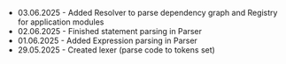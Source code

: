 - 03.06.2025 - Added Resolver to parse dependency graph and Registry for application modules
- 02.06.2025 - Finished statement parsing in Parser
- 01.06.2025 - Added Expression parsing in Parser
- 29.05.2025 - Created lexer (parse code to tokens set)
